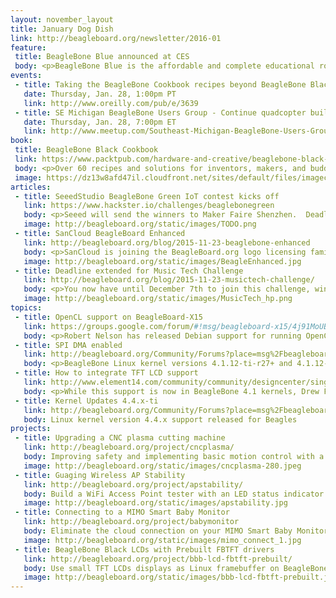 ```yaml
---
layout: november_layout
title: January Dog Dish
link: http://beagleboard.org/newsletter/2016-01
feature:
 title: BeagleBone Blue announced at CES
 body: <p>BeagleBone Blue is the affordable and complete educational robotics controller built around the popular BeagleBone open hardware computer.  With complete robotics education curriculum, barriers to learning and growing are completely eliminated.<img src="http://beagleboard.org/static/images/beaglebonebluecountercard.png" /></p>
events:
 - title: Taking the BeagleBone Cookbook recipes beyond BeagleBone Black
   date: Thursday, Jan. 28, 1:00pm PT
   link: http://www.oreilly.com/pub/e/3639
 - title: SE Michigan BeagleBone Users Group - Continue quadcopter build, discuss Penguicon
   date: Thursday, Jan. 28, 7:00pm ET
   link: http://www.meetup.com/Southeast-Michigan-BeagleBone-Users-Group/events/227365084/
book:
 title: BeagleBone Black Cookbook
 link: https://www.packtpub.com/hardware-and-creative/beaglebone-black-cookbook
 body: <p>Over 60 recipes and solutions for inventors, makers, and budding engineers to create projects using the BeagleBone Black</p>
 image: https://dz13w8afd47il.cloudfront.net/sites/default/files/imagecache/ppv4_main_book_cover/2929OS_BeagleBone%20Black%20Cookbook.jpg
articles:
 - title: SeeedStudio BeagleBone Green IoT contest kicks off
   link: https://www.hackster.io/challenges/beaglebonegreen
   body: <p>Seeed will send the winners to Maker Faire Shenzhen.  Deadline to submit your project idea is: Feb 22.  Project build deadline will then be: Mar 31</p>
   image: http://beagleboard.org/static/images/TODO.png
 - title: SanCloud BeagleBoard Enhanced
   link: http://beagleboard.org/blog/2015-11-23-beaglebone-enhanced
   body: <p>SanCloud is joining the BeagleBoard.org logo licensing family and enhancing the open hardware BeagleBone Black design you love with more features than you thought possible! The SanCloud BeagleBone Enhanced is an ultra-powered embedded computer that adds 1GB DDR3, Gigabit Ethernet, sensors, SPI flash and more and can <em>(still)</em> fit in a mint tin.</p>
   image: http://beagleboard.org/static/images/BeagleEnhanced.jpg
 - title: Deadline extended for Music Tech Challenge
   link: http://beagleboard.org/blog/2015-11-23-musictech-challenge/
   body: <p>You now have until December 7th to join this challenge, win cool prizes and advance the state of open hardware music.</p>
   image: http://beagleboard.org/static/images/MusicTech_hp.png
topics:
 - title: OpenCL support on BeagleBoard-X15
   link: https://groups.google.com/forum/#!msg/beagleboard-x15/4j91MoUBKO4/EnXP0zqeCAAJ
   body: <p>Robert Nelson has released Debian support for running OpenCL to easily program the BeagleBoard-X15 C66 DSPs.</p>
 - title: SPI DMA enabled
   link: http://beagleboard.org/Community/Forums?place=msg%2Fbeagleboard%2F_22bW7vMkW0%2F16mBP2faAQAJ
   body: <p>BeagleBone Linux kernel versions 4.1.12-ti-r27+ and 4.1.12-ti-rt-r27+ now support DMA for SPI transfers over 160 bytes.</p>
 - title: How to integrate TFT LCD support
   link: http://www.element14.com/community/community/designcenter/single-board-computers/next-gen_beaglebone/blog/2015/11/19/build-fbtft-drviers-for-ti-linux-41-kernel
   body: <p>While this support is now in BeagleBone 4.1 kernels, Drew Fustini explores how he added it before it was enabled by default.</p>
 - title: Kernel Updates 4.4.x-ti
   link: http://beagleboard.org/Community/Forums?place=msg%2Fbeagleboard%2F0zuP8nkygj4%2FJkyW_myyBwAJ
   body: Linux kernel version 4.4.x support released for Beagles
projects:
 - title: Upgrading a CNC plasma cutting machine
   link: http://beagleboard.org/project/cncplasma/
   body: Improving safety and implementing basic motion control with a BeagleBone Black
   image: http://beagleboard.org/static/images/cncplasma-280.jpeg
 - title: Guaging Wireless AP Stability
   link: http://beagleboard.org/project/apstability/
   body: Build a WiFi Access Point tester with an LED status indicator
   image: http://beagleboard.org/static/images/apstability.jpg
 - title: Connecting to a MIMO Smart Baby Monitor
   link: http://beagleboard.org/project/babymonitor
   body: Eliminate the cloud connection on your MIMO Smart Baby Monitor using a BeagleBone and Bluetooth Low Energy
   image: http://beagleboard.org/static/images/mimo_connect_1.jpg
 - title: BeagleBone Black LCDs with Prebuilt FBTFT drivers
   link: http://beagleboard.org/project/bbb-lcd-fbtft-prebuilt/
   body: Use small TFT LCDs displays as Linux framebuffer on BeagleBone Black using pre-built fbtft drivers for Linux 3.8.13-bone50
   image: http://beagleboard.org/static/images/bbb-lcd-fbtft-prebuilt.jpeg
---
```

